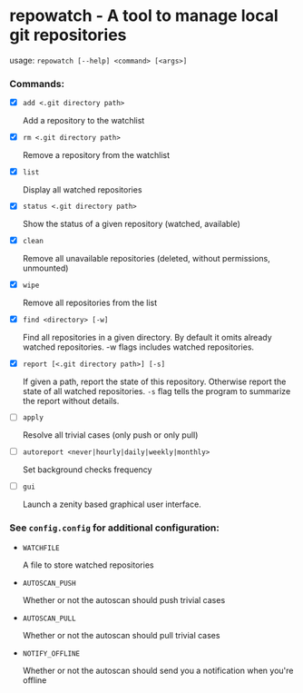 # repowatch - A tool to manage local git repositories

usage: `repowatch [--help] <command> [<args>]`

### Commands:
- [x] `add <.git directory path>` 
    
    Add a repository to the watchlist
- [x] `rm <.git directory path>`

    Remove a repository from the watchlist
- [x] `list`

    Display all watched repositories
- [x] `status <.git directory path>`

    Show the status of a given repository (watched, available)
- [x] `clean`

    Remove all unavailable repositories (deleted, without permissions, unmounted)
- [x] `wipe`

    Remove all repositories from the list
- [x] `find <directory> [-w]`

    Find all repositories in a given directory. By default it omits already watched repositories. -w flags includes watched repositories.
- [x] `report [<.git directory path>] [-s]`

    If given a path, report the state of this repository. Otherwise report the state of all watched repositories. `-s` flag tells the program to summarize the report without details.
- [ ] `apply`

    Resolve all trivial cases (only push or only pull)
- [ ] `autoreport <never|hourly|daily|weekly|monthly>`

    Set background checks frequency
- [ ] `gui`

    Launch a zenity based graphical user interface.

### See `config.config` for additional configuration:
* `WATCHFILE`

    A file to store watched repositories
* `AUTOSCAN_PUSH`

    Whether or not the autoscan should push trivial cases 
* `AUTOSCAN_PULL`

    Whether or not the autoscan should pull trivial cases 
* `NOTIFY_OFFLINE`

    Whether or not the autoscan should send you a notification when you're offline